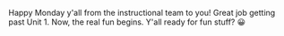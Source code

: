 Happy Monday y'all from the instructional team to you! Great job getting past Unit 1. Now, the real fun begins. Y'all ready for fun stuff? 😀